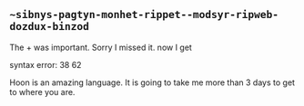 ## `~sibnys-pagtyn-monhet-rippet--modsyr-ripweb-dozdux-binzod`
The + was important. Sorry I missed it.  now I get 

syntax error: 38 62

Hoon is an amazing language. It is going to take me more than 3 days to get to where you are.
